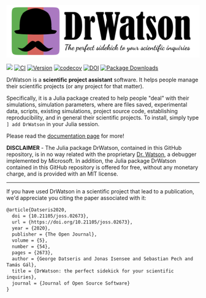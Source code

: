 ![DrWatson](https://github.com/JuliaDynamics/JuliaDynamics/blob/master/videos/drwatson/DrWatson-banner.png?raw=true)

[![](https://img.shields.io/badge/docs-stable-blue.svg)](https://JuliaDynamics.github.io/DrWatson.jl/stable)
[![CI](https://github.com/juliadynamics/DrWatson.jl/workflows/CI/badge.svg)](https://github.com/JuliaDynamics/DrWatson.jl/actions)
[![Version](https://juliahub.com/docs/DrWatson/version.svg)](https://juliahub.com/ui/Packages/DrWatson/Vn5dT)
[![codecov](https://codecov.io/gh/JuliaDynamics/DrWatson.jl/branch/master/graph/badge.svg)](https://codecov.io/gh/JuliaDynamics/DrWatson.jl)
[![DOI](https://joss.theoj.org/papers/10.21105/joss.02673/status.svg)](https://doi.org/10.21105/joss.02673)
[![Package Downloads](https://shields.io/endpoint?url=https://pkgs.genieframework.com/api/v1/badge/DrWatson)](https://pkgs.genieframework.com?packages=DrWatson)

DrWatson is a **scientific project assistant** software.
It helps people manage their scientific projects (or any project for that matter).

Specifically, it is a Julia package created to help people "deal" with their simulations, simulation parameters, where are files saved, experimental data, scripts, existing simulations, project source code, establishing reproducibility, and in general their scientific projects.
To install, simply type `] add DrWatson` in your Julia session.

Please read the [documentation page](https://JuliaDynamics.github.io/DrWatson.jl/dev) for more!

**DISCLAIMER** - The Julia package DrWatson, contained in this GitHub repository, is in no way related with the proprietary [Dr. Watson](https://en.wikipedia.org/wiki/Dr._Watson_(debugger)), a debugger implemented by Microsoft. In addition, the Julia package DrWatson contained in this GitHub repository is offered for free, without any monetary charge, and is provided with an MIT license.

---

If you have used DrWatson in a scientific project that lead to a publication, we'd appreciate you citing the paper associated with it:
```
@article{Datseris2020,
  doi = {10.21105/joss.02673},
  url = {https://doi.org/10.21105/joss.02673},
  year = {2020},
  publisher = {The Open Journal},
  volume = {5},
  number = {54},
  pages = {2673},
  author = {George Datseris and Jonas Isensee and Sebastian Pech and Tamás Gál},
  title = {DrWatson: the perfect sidekick for your scientific inquiries},
  journal = {Journal of Open Source Software}
}
```

